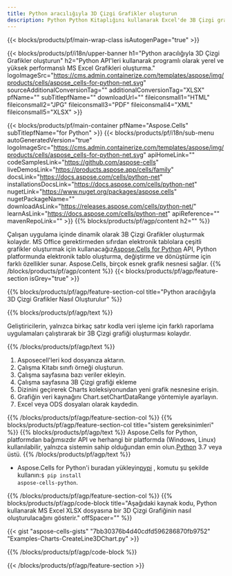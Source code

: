 ```yaml
---
title: Python aracılığıyla 3D Çizgi Grafikler oluşturun
description: Python Python Kitaplığını kullanarak Excel'de 3B Çizgi grafikleri oluşturmak için örnek kod. Python tabanlı uygulamada MS Excel'e bir 3B Çizgi grafiği oluşturmak için bu kodu kullanın.
---
```

{{< blocks/products/pf/main-wrap-class isAutogenPage="true" >}}

{{< blocks/products/pf/i18n/upper-banner h1="Python aracılığıyla 3D Çizgi Grafikler oluşturun" h2="Python API\'leri kullanarak programlı olarak yerel ve yüksek performanslı MS Excel Grafikleri oluşturma." logoImageSrc="https://cms.admin.containerize.com/templates/aspose/img/products/cells/aspose_cells-for-python-net.svg" sourceAdditionalConversionTag="" additionalConversionTag="XLSX" pfName="" subTitlepfName="" downloadUrl="" fileiconsmall1="HTML" fileiconsmall2="JPG" fileiconsmall3="PDF" fileiconsmall4="XML" fileiconsmall5="XLSX" >}}

{{< blocks/products/pf/main-container pfName="Aspose.Cells" subTitlepfName="for Python" >}}
{{< blocks/products/pf/i18n/sub-menu autoGeneratedVersion="true" logoImageSrc="https://cms.admin.containerize.com/templates/aspose/img/products/cells/aspose_cells-for-python-net.svg" apiHomeLink="" codeSamplesLink="https://github.com/aspose-cells" liveDemosLink="https://products.aspose.app/cells/family" docsLink="https://docs.aspose.com/cells/python-net" installationsDocsLink="https://docs.aspose.com/cells/python-net" nugetLink="https://www.nuget.org/packages/aspose.cells" nugetPackageName="" downloadAsLink="https://releases.aspose.com/cells/python-net/" learnAsLink="https://docs.aspose.com/cells/python-net" apiReference="" mavenRepoLink="" >}}
{{% blocks/products/pf/agp/content h2="" %}}

Çalışan uygulama içinde dinamik olarak 3B Çizgi Grafikler oluşturmak kolaydır. MS Office gerektirmeden sıfırdan elektronik tablolara çeşitli grafikler oluşturmak için kullanacağız[Aspose.Cells for Python](https://pypi.org/project/aspose-cells-python) API, Python platformunda elektronik tablo oluşturma, değiştirme ve dönüştürme için farklı özellikler sunar. Aspose.Cells, birçok esnek grafik nesnesi sağlar.
{{% /blocks/products/pf/agp/content %}}
{{< blocks/products/pf/agp/feature-section isGrey="true" >}}

{{% blocks/products/pf/agp/feature-section-col title="Python aracılığıyla 3D Çizgi Grafikler Nasıl Oluşturulur" %}}

{{% blocks/products/pf/agp/text %}}

Geliştiricilerin, yalnızca birkaç satır kodla veri işleme için farklı raporlama uygulamaları çalıştırarak bir 3B Çizgi grafiği oluşturması kolaydır.

{{% /blocks/products/pf/agp/text %}}

1. Asposecell'leri kod dosyanıza aktarın.
1. Çalışma Kitabı sınıfı örneği oluşturun.
1. Çalışma sayfasına bazı veriler ekleyin.
1. Çalışma sayfasına 3B Çizgi grafiği ekleme
1. Dizinini geçirerek Charts koleksiyonundan yeni grafik nesnesine erişin.
1. Grafiğin veri kaynağını Chart.setChartDataRange yöntemiyle ayarlayın.
1. Excel veya ODS dosyaları olarak kaydedin.

{{% /blocks/products/pf/agp/feature-section-col %}}
{{% blocks/products/pf/agp/feature-section-col title="sistem gereksinimleri" %}}
{{% blocks/products/pf/agp/text %}}
Aspose.Cells for Python, platformdan bağımsızdır API ve herhangi bir platformda (Windows, Linux) kullanılabilir, yalnızca sistemin sahip olduğundan emin olun.[Python](https://www.python.org/downloads/) 3.7 veya üstü.
{{% /blocks/products/pf/agp/text %}}

- Aspose.Cells for Python'i buradan yükleyin<a href="https://pypi.org/project/aspose-cells-python/">pypi</a> , komutu şu şekilde kullanın:<code>$ pip install aspose-cells-python</code>.

{{% /blocks/products/pf/agp/feature-section-col %}}
{{% blocks/products/pf/agp/code-block title="Aşağıdaki kaynak kodu, Python kullanarak MS Excel XLSX dosyasına bir 3D Çizgi Grafiğinin nasıl oluşturulacağını gösterir." offSpacer="" %}}

{{< gist "aspose-cells-gists" "7bb30376b4d40cdfd596286870fb9752" "Examples-Charts-CreateLine3DChart.py" >}}

{{% /blocks/products/pf/agp/code-block %}}

{{< /blocks/products/pf/agp/feature-section >}}

<!-- aboutfile Starts -->
